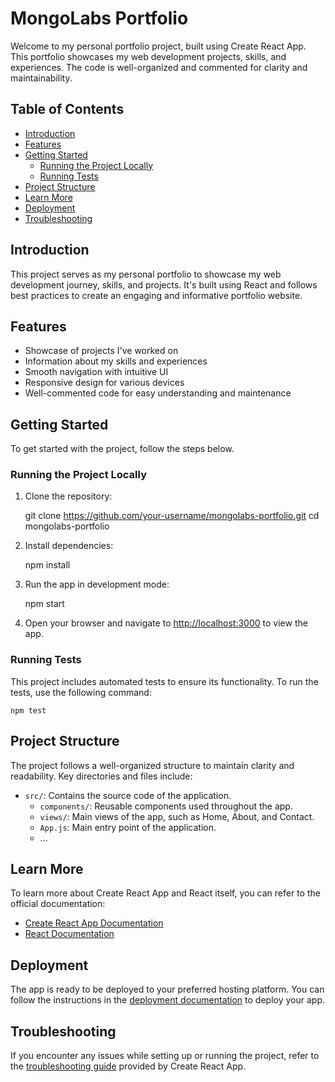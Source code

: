 # MongoLabs Portfolio

Welcome to my personal portfolio project, built using Create React App. This portfolio showcases my web development projects, skills, and experiences. The code is well-organized and commented for clarity and maintainability.

## Table of Contents

- [Introduction](#introduction)
- [Features](#features)
- [Getting Started](#getting-started)
  - [Running the Project Locally](#running-the-project-locally)
  - [Running Tests](#running-tests)
- [Project Structure](#project-structure)
- [Learn More](#learn-more)
- [Deployment](#deployment)
- [Troubleshooting](#troubleshooting)

## Introduction

This project serves as my personal portfolio to showcase my web development journey, skills, and projects. It's built using React and follows best practices to create an engaging and informative portfolio website.

## Features

- Showcase of projects I've worked on
- Information about my skills and experiences
- Smooth navigation with intuitive UI
- Responsive design for various devices
- Well-commented code for easy understanding and maintenance

## Getting Started

To get started with the project, follow the steps below.

### Running the Project Locally

1. Clone the repository:

   git clone https://github.com/your-username/mongolabs-portfolio.git
   cd mongolabs-portfolio

2. Install dependencies:
    
    npm install

3. Run the app in development mode:

    npm start

4. Open your browser and navigate to [http://localhost:3000](http://localhost:3000) to view the app.

### Running Tests

This project includes automated tests to ensure its functionality. To run the tests, use the following command:

    npm test

## Project Structure

The project follows a well-organized structure to maintain clarity and readability. Key directories and files include:

- `src/`: Contains the source code of the application.
  - `components/`: Reusable components used throughout the app.
  - `views/`: Main views of the app, such as Home, About, and Contact.
  - `App.js`: Main entry point of the application.
  - ...

## Learn More

To learn more about Create React App and React itself, you can refer to the official documentation:

- [Create React App Documentation](https://facebook.github.io/create-react-app/docs/getting-started)
- [React Documentation](https://reactjs.org/)

## Deployment

The app is ready to be deployed to your preferred hosting platform. You can follow the instructions in the [deployment documentation](https://facebook.github.io/create-react-app/docs/deployment) to deploy your app.

## Troubleshooting

If you encounter any issues while setting up or running the project, refer to the [troubleshooting guide](https://facebook.github.io/create-react-app/docs/troubleshooting) provided by Create React App.
